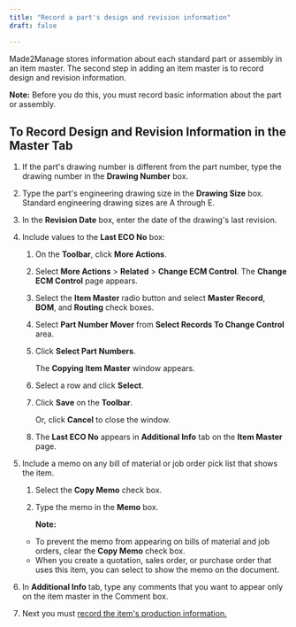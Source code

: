 ```yaml
---
title: "Record a part's design and revision information"
draft: false

---
```


Made2Manage stores information about each standard part or assembly in an item master. The second step in adding an item master is to record design and revision information.

**Note:** Before you do this, you must record basic information about the part or assembly.



## To Record Design and Revision Information in the Master Tab

1.  If the part's drawing number is different from the part number, type the drawing number in the **Drawing Number** box.
2.  Type the part's engineering drawing size in the **Drawing Size** box. Standard engineering drawing sizes are A through E.
3.  In the **Revision Date** box, enter the date of the drawing's last revision.
4.  Include values to the **Last ECO No** box:
    1.  On the **Toolbar**, click **More Actions**.
    1.  Select **More Actions** > **Related** > **Change ECM Control**. The **Change ECM Control** page appears.
    2.  Select the **Item Master** radio button and select **Master Record**, **BOM**, and **Routing** check boxes.
    3.  Select **Part Number Mover** from **Select Records To Change Control** area.
    4.  Click **Select Part Numbers**.

        The **Copying Item Master** window appears.

    5.  Select a row and click **Select**.
    6.  Click **Save** on the **Toolbar**.

        Or, click **Cancel** to close the window.

    7.  The **Last ECO No** appears in **Additional Info** tab on the **Item Master** page.
2.  Include a memo on any bill of material or job order pick list that shows the item.
    1.  Select the **Copy Memo** check box.
    2.  Type the memo in the **Memo** box.

        **Note:** 
    - To prevent the memo from appearing on bills of material and job orders, clear the **Copy Memo** check box.
    - When you create a quotation, sales order, or purchase order that uses this item, you can select to show the memo on the document.
6.  In **Additional Info** tab, type any comments that you want to appear only on the item master in the Comment box.

7.  Next you must [record the item's production information.](record-a-parts-production-information.md)